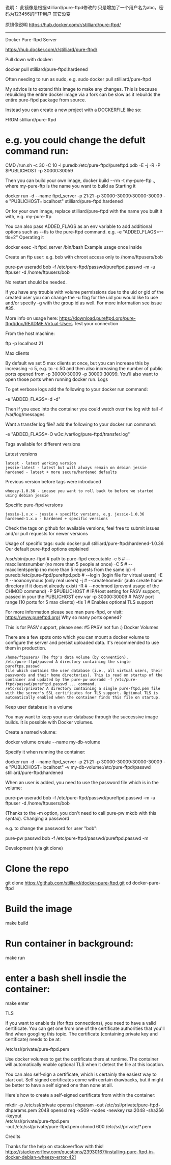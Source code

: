说明：
此镜像是根据stilliard/pure-ftpd修改的
只是增加了一个用户名为abc，密码为123456的FTP用户
其它没变

原镜像说明
https://hub.docker.com/r/stilliard/pure-ftpd/
*****************************************************************

Docker Pure-ftpd Server

https://hub.docker.com/r/stilliard/pure-ftpd/



Pull down with docker:

docker pull stilliard/pure-ftpd:hardened

Often needing to run as sudo, e.g. sudo docker pull stilliard/pure-ftpd

My advice is to extend this image to make any changes.
This is because rebuilding the entire docker image via a fork can be slow as it rebuilds the entire pure-ftpd package from source.

Instead you can create a new project with a DOCKERFILE like so:

FROM stilliard/pure-ftpd

# e.g. you could change the defult command run:
CMD /run.sh -c 30 -C 10 -l puredb:/etc/pure-ftpd/pureftpd.pdb -E -j -R -P $PUBLICHOST -p 30000:30059

Then you can build your own image, docker build --rm -t my-pure-ftp ., where my-pure-ftp is the name you want to build as
Starting it

docker run -d --name ftpd_server -p 21:21 -p 30000-30009:30000-30009 -e "PUBLICHOST=localhost" stilliard/pure-ftpd:hardened

Or for your own image, replace stilliard/pure-ftpd with the name you built it with, e.g. my-pure-ftp

You can also pass ADDED_FLAGS as an env variable to add additional options such as --tls to the pure-ftpd command.
e.g. -e "ADDED_FLAGS=--tls=2"
Operating it

docker exec -it ftpd_server /bin/bash
Example usage once inside

Create an ftp user: e.g. bob with chroot access only to /home/ftpusers/bob

pure-pw useradd bob -f /etc/pure-ftpd/passwd/pureftpd.passwd -m -u ftpuser -d /home/ftpusers/bob

No restart should be needed.

If you have any trouble with volume permissions due to the uid or gid of the created user you can change the -u flag for the uid you would like to use and/or specify -g with the group id as well. For more information see issue #35.

More info on usage here: https://download.pureftpd.org/pure-ftpd/doc/README.Virtual-Users
Test your connection

From the host machine:

ftp -p localhost 21

Max clients

By default we set 5 max clients at once, but you can increase this by increasing -c 5, e.g. to -c 50 and then also increasing the number of public ports opened from -p 30000:30009 -p 30000:30099. You'll also want to open those ports when running docker run.
Logs

To get verbose logs add the following to your docker run command:

-e "ADDED_FLAGS=-d -d"

Then if you exec into the container you could watch over the log with tail -f /var/log/messages

Want a transfer log file? add the following to your docker run command:

-e "ADDED_FLAGS=-O w3c:/var/log/pure-ftpd/transfer.log"

Tags available for different versions

Latest versions

    latest - latest working version
    jessie-latest - latest but will always remain on debian jessie
    hardened - latest + more secure/hardened defaults

Previous version before tags were introduced

    wheezy-1.0.36 - incase you want to roll back to before we started using debian jessie

Specific pure-ftpd versions

    jessie-1.x.x - jessie + specific versions, e.g. jessie-1.0.36
    hardened-1.x.x - hardened + specific versions

Check the tags on github for available versions, feel free to submit issues and/or pull requests for newer versions

Usage of specific tags:
sudo docker pull stilliard/pure-ftpd:hardened-1.0.36
Our default pure-ftpd options explained

/usr/sbin/pure-ftpd # path to pure-ftpd executable
-c 5 # --maxclientsnumber (no more than 5 people at once)
-C 5 # --maxclientsperip (no more than 5 requests from the same ip)
-l puredb:/etc/pure-ftpd/pureftpd.pdb # --login (login file for virtual users)
-E # --noanonymous (only real users)
-j # --createhomedir (auto create home directory if it doesnt already exist)
-R # --nochmod (prevent usage of the CHMOD command)
-P $PUBLICHOST # IP/Host setting for PASV support, passed in your the PUBLICHOST env var
-p 30000:30009 # PASV port range (10 ports for 5 max clients)
-tls 1 # Enables optional TLS support

For more information please see man pure-ftpd, or visit: https://www.pureftpd.org/
Why so many ports opened?

This is for PASV support, please see: #5 PASV not fun :)
Docker Volumes

There are a few spots onto which you can mount a docker volume to configure the
server and persist uploaded data. It's recommended to use them in production.

    /home/ftpusers/ The ftp's data volume (by convention).
    /etc/pure-ftpd/passwd A directory containing the single pureftps.passwd
    file which contains the user database (i.e., all virtual users, their
    passwords and their home directories). This is read on startup of the
    container and updated by the pure-pw useradd -f /etc/pure- ftpd/passwd/pureftpd.passwd ... command.
    /etc/ssl/private/ A directory containing a single pure-ftpd.pem file
    with the server's SSL certificates for TLS support. Optional TLS is
    automatically enabled when the container finds this file on startup.

Keep user database in a volume

You may want to keep your user database through the successive image builds. It is possible with Docker volumes.

Create a named volume:

docker volume create --name my-db-volume

Specify it when running the container:

docker run -d --name ftpd_server -p 21:21 -p 30000-30009:30000-30009 -e "PUBLICHOST=localhost" -v my-db-volume:/etc/pure-ftpd/passwd stilliard/pure-ftpd:hardened

When an user is added, you need to use the password file which is in the volume:

pure-pw useradd bob -f /etc/pure-ftpd/passwd/pureftpd.passwd -m -u ftpuser -d /home/ftpusers/bob

(Thanks to the -m option, you don't need to call pure-pw mkdb with this syntax).
Changing a password

e.g. to change the password for user "bob":

pure-pw passwd bob -f /etc/pure-ftpd/passwd/pureftpd.passwd -m

Development (via git clone)

# Clone the repo
git clone https://github.com/stilliard/docker-pure-ftpd.git
cd docker-pure-ftpd
# Build the image
make build
# Run container in background:
make run
# enter a bash shell insdie the container:
make enter

TLS

If you want to enable tls (for ftps connections), you need to have a valid
certificate. You can get one from one of the certificate authorities that you'll
find when googling this topic. The certificate (containing private key and
certificate) needs to be at:

/etc/ssl/private/pure-ftpd.pem

Use docker volumes to get the certificate there at runtime. The container will
automatically enable optional TLS when it detect the file at this location.

You can also self-sign a certificate, which is certainly the easiest way to
start out. Self signed certificates come with certain drawbacks, but it might
be better to have a self signed one than none at all.

Here's how to create a self-signed certificate from within the container:

mkdir -p /etc/ssl/private
openssl dhparam -out /etc/ssl/private/pure-ftpd-dhparams.pem 2048
openssl req -x509 -nodes -newkey rsa:2048 -sha256 -keyout \
    /etc/ssl/private/pure-ftpd.pem \
    -out /etc/ssl/private/pure-ftpd.pem
chmod 600 /etc/ssl/private/*.pem

Credits

Thanks for the help on stackoverflow with this!
https://stackoverflow.com/questions/23930167/installing-pure-ftpd-in-docker-debian-wheezy-error-421
